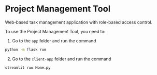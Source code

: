 # Project Management Tool
Web-based task management application with role-based access control.

To use the Project Management Tool, you need to:

1. Go to the `app` folder and run the command 
```bash 
python -m flask run
```

2. Go to the `client-app` folder and run the command 
```bash
streamlit run Home.py
```